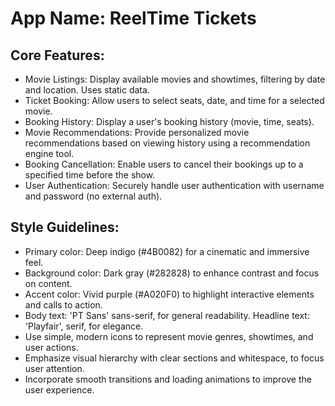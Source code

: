 # **App Name**: ReelTime Tickets

## Core Features:

- Movie Listings: Display available movies and showtimes, filtering by date and location. Uses static data.
- Ticket Booking: Allow users to select seats, date, and time for a selected movie.
- Booking History: Display a user's booking history (movie, time, seats).
- Movie Recommendations: Provide personalized movie recommendations based on viewing history using a recommendation engine tool.
- Booking Cancellation: Enable users to cancel their bookings up to a specified time before the show.
- User Authentication: Securely handle user authentication with username and password (no external auth).

## Style Guidelines:

- Primary color: Deep indigo (#4B0082) for a cinematic and immersive feel.
- Background color: Dark gray (#282828) to enhance contrast and focus on content.
- Accent color: Vivid purple (#A020F0) to highlight interactive elements and calls to action.
- Body text: 'PT Sans' sans-serif, for general readability. Headline text: 'Playfair', serif, for elegance.
- Use simple, modern icons to represent movie genres, showtimes, and user actions.
- Emphasize visual hierarchy with clear sections and whitespace, to focus user attention.
- Incorporate smooth transitions and loading animations to improve the user experience.